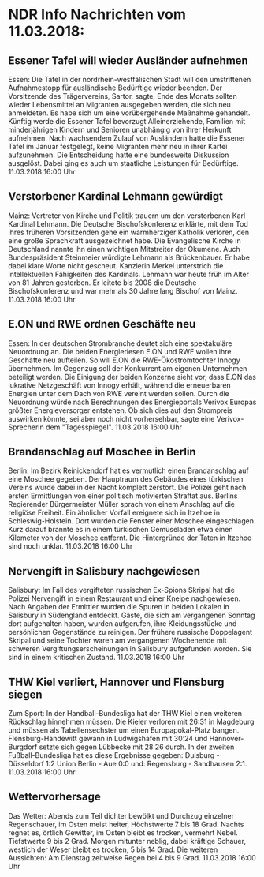 # NDR Info Nachrichten vom 11.03.2018:


## Essener Tafel will wieder Ausländer aufnehmen
Essen:	Die Tafel in der nordrhein-westfälischen Stadt will den umstrittenen Aufnahmestopp für ausländische Bedürftige wieder beenden. Der Vorsitzende des Trägervereins, Sartor, sagte, Ende des Monats sollten wieder Lebensmittel an Migranten ausgegeben werden, die sich neu anmeldeten. Es habe sich um eine vorübergehende  Maßnahme gehandelt. Künftig werde die Essener Tafel bevorzugt Alleinerziehende, Familien mit minderjährigen Kindern und Senioren unabhängig von ihrer Herkunft aufnehmen. Nach wachsendem Zulauf von Ausländern hatte die Essener Tafel im Januar festgelegt,  keine Migranten mehr neu in ihrer Kartei aufzunehmen. Die Entscheidung hatte eine bundesweite Diskussion ausgelöst. Dabei ging es auch um staatliche Leistungen für Bedürftige. 11.03.2018 16:00 Uhr 

## Verstorbener Kardinal Lehmann gewürdigt
Mainz:	Vertreter von Kirche und Politik trauern um den verstorbenen Karl Kardinal Lehmann. Die Deutsche Bischofskonferenz erklärte, mit dem Tod ihres früheren Vorsitzenden gehe ein warmherziger Katholik verloren, den eine große Sprachkraft ausgezeichnet habe. Die Evangelische Kirche in Deutschland nannte ihn einen wichtigen Mitstreiter der Ökumene. Auch Bundespräsident Steinmeier würdigte Lehmann als Brückenbauer. Er habe dabei klare Worte nicht gescheut. Kanzlerin Merkel unterstrich die intellektuellen Fähigkeiten des Kardinals. Lehmann war heute früh im Alter von 81 Jahren gestorben. Er leitete bis 2008 die Deutsche Bischofskonferenz und war mehr als 30 Jahre lang Bischof von Mainz. 11.03.2018 16:00 Uhr 

## E.ON und RWE ordnen Geschäfte neu
Essen: In der deutschen Strombranche deutet sich eine spektakuläre Neuordnung an. Die beiden Energieriesen E.ON und RWE wollen ihre Geschäfte neu aufteilen. So will E.ON die RWE-Ökostromtochter Innogy übernehmen. Im Gegenzug soll der Konkurrent am eigenen Unternehmen beteiligt werden. Die Einigung der beiden Konzerne sieht vor, dass E.ON das lukrative Netzgeschäft von Innogy erhält, während die erneuerbaren Energien unter dem Dach von RWE vereint werden sollen. Durch die Neuordnung würde nach Berechnungen des Energieportals Verivox Europas größter Energieversorger entstehen. Ob sich dies auf den Strompreis auswirken könnte, sei aber noch nicht vorhersehbar, sagte eine Verivox-Sprecherin dem "Tagesspiegel". 11.03.2018 16:00 Uhr 

## Brandanschlag auf Moschee in Berlin
Berlin:	Im Bezirk Reinickendorf hat es vermutlich einen Brandanschlag auf eine Moschee gegeben. Der Hauptraum des Gebäudes eines türkischen Vereins wurde dabei in der Nacht komplett zerstört. Die Polizei geht nach ersten Ermittlungen von einer politisch motivierten Straftat aus. Berlins Regierender Bürgermeister Müller sprach von einem Anschlag auf die religiöse Freiheit. Ein ähnlicher Vorfall ereignete sich in Itzehoe in Schleswig-Holstein. Dort wurden die Fenster einer Moschee eingeschlagen. Kurz darauf brannte es in einem türkischen Gemüseladen etwa einen Kilometer von der Moschee entfernt. Die Hintergründe der Taten in Itzehoe sind noch unklar. 11.03.2018 16:00 Uhr 

## Nervengift in Salisbury nachgewiesen
Salisbury:	Im Fall des vergifteten russischen Ex-Spions Skripal hat die Polizei Nervengift in einem Restaurant und einer Kneipe nachgewiesen. Nach Angaben der Ermittler wurden die Spuren in beiden Lokalen in Salisbury in Südengland entdeckt. Gäste, die sich am vergangenen Sonntag dort aufgehalten haben, wurden aufgerufen, ihre Kleidungsstücke und persönlichen Gegenstände zu reinigen. Der frühere russische Doppelagent Skripal und seine Tochter waren am vergangenen Wochenende mit schweren Vergiftungserscheinungen in Salisbury aufgefunden worden. Sie sind in einem kritischen Zustand. 11.03.2018 16:00 Uhr 

## THW Kiel verliert, Hannover und Flensburg siegen
Zum Sport: In der Handball-Bundesliga hat der THW Kiel einen weiteren Rückschlag hinnehmen müssen. Die Kieler verloren mit 26:31 in Magdeburg und müssen als Tabellensechster um einen Europapokal-Platz bangen. Flensburg-Handewitt gewann in Ludwigshafen mit 30:24 und Hannover-Burgdorf setzte sich gegen Lübbecke mit 28:26 durch. In der zweiten Fußball-Bundesliga hat es diese Ergebnisse gegeben: Duisburg - Düsseldorf 1:2 Union Berlin - Aue 0:0
und: Regensburg - Sandhausen 2:1. 11.03.2018 16:00 Uhr 

## Wettervorhersage
Das Wetter: Abends zum Teil dichter bewölkt und Durchzug einzelner Regenschauer, im Osten meist heiter, Höchstwerte 7 bis 18 Grad. Nachts regnet es, örtlich Gewitter, im Osten bleibt es trocken, vermehrt Nebel. Tiefstwerte 9 bis 2 Grad. Morgen mitunter neblig, dabei kräftige Schauer, westlich der Weser bleibt es trocken, 5 bis 14 Grad. Die weiteren Aussichten: Am Dienstag zeitweise Regen bei 4 bis 9 Grad. 11.03.2018 16:00 Uhr 
